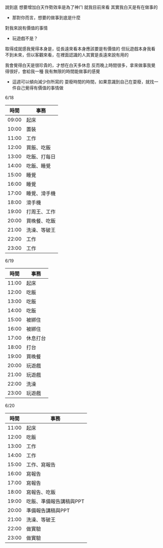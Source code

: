 說到底 想要增加白天作勢效率是為了神ㄇ
就我目前來看 其實我白天是有在做事的

- 那對你而言，想要的做事到底是什麼

對我來說有價值的事情

- 玩遊戲不是？

取得成就感我覺得本身是，從長遠來看本身應該要是有價值的
但玩遊戲本身我看不到未來，但以客觀來看，在裡面認識的人其實是長遠來說有用的

我會覺得白天是很珍貴的，才想在白天多休息
反而晚上時間很多，拿來做事我覺得很好，會給我一種 我有無限的時間能做事的感覺


- 這週可以傾向減少你所寫的 耍廢時間的時間，如果意識到自己在耍廢，就找一件自己覺得有價值的事情做


6/18

時間 | 事務
--|--
09:00 | 起床
10:00 | 置裝
11:00 | 工作
12:00 | 買飯、吃飯
13:00 | 吃飯、打每日
14:00 | 吃飯、睡覺
15:00 | 睡覺
16:00 | 睡覺
17:00 | 睡覺、滑手機
18:00 | 滑手機
19:00 | 打周王、工作
20:00 | 買晚餐、吃飯
21:00 | 洗澡、等破王
22:00 | 工作
23:00 | 工作

6/19

時間 | 事務
--|--
11:00 | 起床
12:00 | 吃飯
13:00 | 吃飯
14:00 | 吃飯
15:00 | 被綁住
16:00 | 被綁住
17:00 | 休息打台
18:00 | 打台
19:00 | 買晚餐
20:00 | 玩遊戲
21:00 | 玩遊戲
22:00 | 洗澡
23:00 | 玩遊戲

6/20

時間 | 事務
--|--
11:00 | 起床
12:00 | 吃飯
13:00 | 工作
14:00 | 工作
15:00 | 工作、寫報告
16:00 | 寫報告
17:00 | 寫報告
18:00 | 寫報告、吃飯
19:00 | 吃飯、準備報告講稿與PPT
20:00 | 準備報告講稿與PPT
21:00 | 洗澡、等破王
22:00 | 做實驗
23:00 | 做實驗